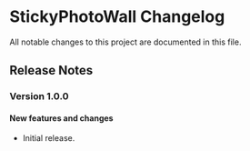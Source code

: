 # StickyPhotoWall Changelog

All notable changes to this project are documented in this file. 

## Release Notes
### Version 1.0.0
#### New features and changes
- Initial release.